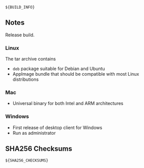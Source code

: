 ```
${BUILD_INFO}
```

## Notes

Release build.

### Linux

The tar archive contains

- `deb` package suitable for Debian and Ubuntu
- AppImage bundle that should be compatible with most Linux distributions

### Mac

- Universal binary for both Intel and ARM architectures

### Windows

- First release of desktop client for Windows
- Run as administrator

## SHA256 Checksums

```
${SHA256_CHECKSUMS}
```
